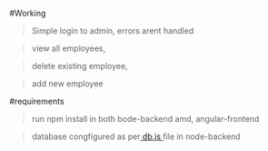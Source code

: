 #Working

>Simple login to admin,
errors arent handled

> view all employees,

>delete existing employee,

>add new employee

#requirements

>run npm install in both bode-backend amd, angular-frontend

>database congfigured as per[ db.js ](https://github.com/Ash-devlp/employee-review/blob/master/nodejs-backend/util/db.js) file in node-backend

